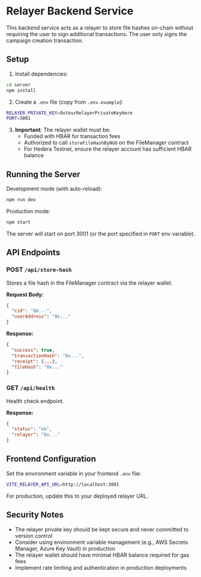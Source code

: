# Relayer Backend Service

This backend service acts as a relayer to store file hashes on-chain without requiring the user to sign additional transactions. The user only signs the campaign creation transaction.

## Setup

1. Install dependencies:
```bash
cd server
npm install
```

2. Create a `.env` file (copy from `.env.example`):
```bash
RELAYER_PRIVATE_KEY=0xYourRelayerPrivateKeyHere
PORT=3001
```

3. **Important**: The relayer wallet must be:
   - Funded with HBAR for transaction fees
   - Authorized to call `storeFileHashByNGO` on the FileManager contract
   - For Hedera Testnet, ensure the relayer account has sufficient HBAR balance

## Running the Server

Development mode (with auto-reload):
```bash
npm run dev
```

Production mode:
```bash
npm start
```

The server will start on port 3001 (or the port specified in `PORT` env variable).

## API Endpoints

### POST `/api/store-hash`

Stores a file hash in the FileManager contract via the relayer wallet.

**Request Body:**
```json
{
  "cid": "Qm...",
  "userAddress": "0x..."
}
```

**Response:**
```json
{
  "success": true,
  "transactionHash": "0x...",
  "receipt": {...},
  "fileHash": "0x..."
}
```

### GET `/api/health`

Health check endpoint.

**Response:**
```json
{
  "status": "ok",
  "relayer": "0x..."
}
```

## Frontend Configuration

Set the environment variable in your frontend `.env` file:

```bash
VITE_RELAYER_API_URL=http://localhost:3001
```

For production, update this to your deployed relayer URL.

## Security Notes

- The relayer private key should be kept secure and never committed to version control
- Consider using environment variable management (e.g., AWS Secrets Manager, Azure Key Vault) in production
- The relayer wallet should have minimal HBAR balance required for gas fees
- Implement rate limiting and authentication in production deployments

